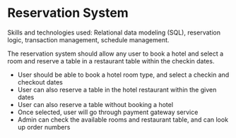 # Reservation System
Skills and technologies used: Relational data modeling (SQL), reservation logic, transaction management, schedule management.

The reservation system should allow any user to book a hotel and select a room and reserve a table in a restaurant table within the checkin dates. 
- User should be able to book a hotel room type, and select a checkin and checkout dates
- User can also reserve a table in the hotel restaurant within the given dates
- User can also reserve a table without booking a hotel
- Once selected, user will go through payment gateway service
- Admin can check the available rooms and restaurant table, and can look up order numbers

